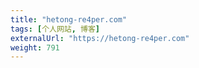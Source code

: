 ```yaml
---
title: "hetong-re4per.com"
tags: [个人网站, 博客]
externalUrl: "https://hetong-re4per.com"
weight: 791
---
```

